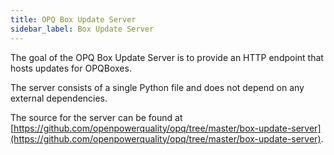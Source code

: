 ```yaml
---
title: OPQ Box Update Server
sidebar_label: Box Update Server
---
```


The goal of the OPQ Box Update Server is to provide an HTTP endpoint that hosts updates for OPQBoxes.

The server consists of a single Python file and does not depend on any external dependencies.

The source for the server can be found at [https://github.com/openpowerquality/opq/tree/master/box-update-server](https://github.com/openpowerquality/opq/tree/master/box-update-server).

